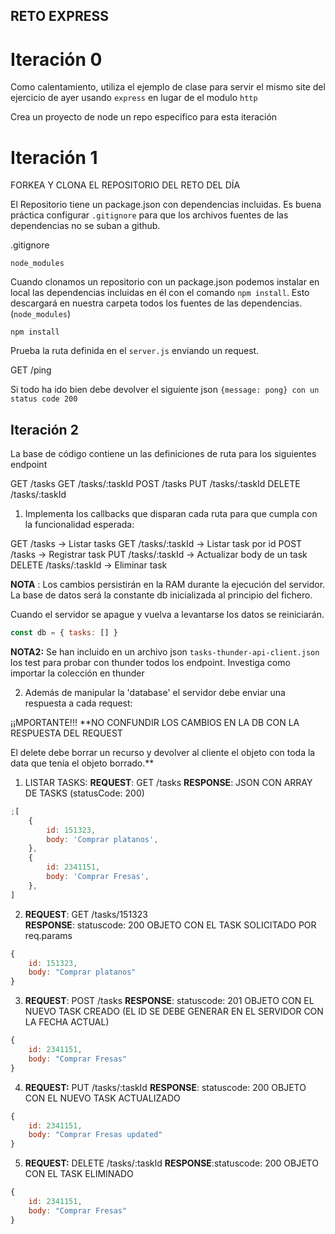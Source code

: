 ## RETO EXPRESS

# Iteración 0

Como calentamiento, utiliza el ejemplo de clase para servir el mismo site del ejercicio de ayer usando `express` en lugar de el modulo `http`

Crea un proyecto de node un repo especifico para esta iteración

# Iteración 1

FORKEA Y CLONA EL REPOSITORIO DEL RETO DEL DÍA

El Repositorio tiene un package.json con dependencias incluidas. Es buena práctica configurar `.gitignore` para que los archivos fuentes de las dependencias no se suban a github.

.gitignore

```
node_modules
```

Cuando clonamos un repositorio con un package.json podemos instalar en local las dependencias incluidas en él con el comando `npm install`. Esto descargará en nuestra carpeta todos los fuentes de las dependencias. (`node_modules`)

```
npm install
```

Prueba la ruta definida en el `server.js` enviando un request.

GET /ping

Si todo ha ido bien debe devolver el siguiente json `{message: pong} con un status code 200`

## Iteración 2

La base de código contiene un las definiciones de ruta para los siguientes endpoint

GET /tasks
GET /tasks/:taskId
POST /tasks
PUT /tasks/:taskId
DELETE /tasks/:taskId

1.  Implementa los callbacks que disparan cada ruta para que cumpla con la funcionalidad esperada:

GET /tasks -> Listar tasks
GET /tasks/:taskId -> Listar task por id
POST /tasks -> Registrar task
PUT /tasks/:taskId -> Actualizar body de un task
DELETE /tasks/:taskId -> Eliminar task

**NOTA** : Los cambios persistirán en la RAM durante la ejecución del servidor. La base de datos será la constante db inicializada al principio del fichero.

Cuando el servidor se apague y vuelva a levantarse los datos se reiniciarán.

```javascript
const db = { tasks: [] }
```

**NOTA2:** Se han incluido en un archivo json `tasks-thunder-api-client.json` los test para probar con thunder todos los endpoint. Investiga como importar la colección en thunder

2. Además de manipular la 'database' el servidor debe enviar una respuesta a cada request:

¡¡MPORTANTE!!!
\*\*NO CONFUNDIR LOS CAMBIOS EN LA DB CON LA RESPUESTA DEL REQUEST

El delete debe borrar un recurso y devolver al cliente el objeto con toda la data que tenía el objeto borrado.\*\*

1. LISTAR TASKS:
   **REQUEST**: GET /tasks
   **RESPONSE**: JSON CON ARRAY DE TASKS (statusCode: 200)

```javascript
;[
	{
		id: 151323,
		body: 'Comprar platanos',
	},
	{
		id: 2341151,
		body: 'Comprar Fresas',
	},
]
```

2.  **REQUEST**: GET /tasks/151323  
    **RESPONSE**: statuscode: 200
    OBJETO CON EL TASK SOLICITADO POR req.params

```javascript
{
	id: 151323,
	body: "Comprar platanos"
}
```

3.  **REQUEST**: POST /tasks
    **RESPONSE**: statuscode: 201
    OBJETO CON EL NUEVO TASK CREADO (EL ID SE DEBE GENERAR EN EL SERVIDOR CON LA FECHA ACTUAL)

```javascript
{
	id: 2341151,
	body: "Comprar Fresas"
}
```

4.  **REQUEST:** PUT /tasks/:taskId
    **RESPONSE**: statuscode: 200
    OBJETO CON EL NUEVO TASK ACTUALIZADO

```javascript
{
	id: 2341151,
	body: "Comprar Fresas updated"
}
```

5.  **REQUEST:** DELETE /tasks/:taskId
    **RESPONSE**:statuscode: 200
    OBJETO CON EL TASK ELIMINADO

```javascript
{
	id: 2341151,
	body: "Comprar Fresas"
}
```
